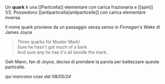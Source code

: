 Un **quark** è una [[Particella]] elementare con carica frazionaria e [[spin]] 1/2. Possiedono [[antiparticella|antiparticelle]] con carica elementare inversa.

Il nome quark proviene da un passaggio senza senso in *Finnegan's Wake* di James Joyce

> Three quarks for Muster Mark!  
> Sure he hasn't got much of a bark  
> And sure any he has it's all beside the mark.

Gell-Mann, fan di Joyce, decise di prendere la parola per battezzare queste particelle.

*qui mancano cose dal 08/05/24*